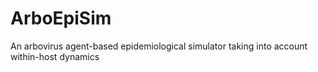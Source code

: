 # ArboEpiSim
An arbovirus agent-based epidemiological simulator taking into account within-host dynamics
